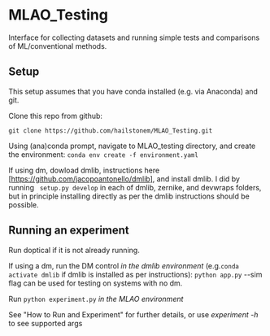 # MLAO_Testing

Interface for collecting datasets and running simple tests and comparisons of ML/conventional methods.

## Setup

This setup assumes that you have conda installed (e.g. via Anaconda) and git.

Clone this repo from github:

```git clone https://github.com/hailstonem/MLAO_Testing.git```

Using (ana)conda prompt, navigate to MLAO_testing directory, and create the environment:
```conda env create -f environment.yaml```

If using dm, dowload dmlib, instructions here [https://github.com/jacopoantonello/dmlib], and install dmlib. I did by running
``` setup.py develop```
in each of dmlib, zernike, and devwraps folders, but in principle installing directly as per the dmlib instructions should be possible.

## Running an experiment

Run doptical if it is not already running.

If using a dm, run the DM control _in the dmlib environment_ (e.g.```conda activate dmlib``` if dmlib is installed as per instructions):
```python app.py```
--sim flag can be used for testing on systems with no dm.

Run ```python experiment.py``` _in the MLAO environment_

See "How to Run and Experiment" for further details, or use _experiment -h_ to see supported args
